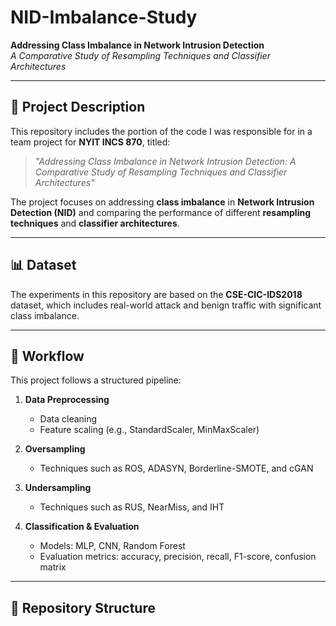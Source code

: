 # NID-Imbalance-Study

**Addressing Class Imbalance in Network Intrusion Detection**  
*A Comparative Study of Resampling Techniques and Classifier Architectures*

---

## 📘 Project Description

This repository includes the portion of the code I was responsible for in a team project for **NYIT INCS 870**, titled:

> *"Addressing Class Imbalance in Network Intrusion Detection: A Comparative Study of Resampling Techniques and Classifier Architectures"*

The project focuses on addressing **class imbalance** in **Network Intrusion Detection (NID)** and comparing the performance of different **resampling techniques** and **classifier architectures**.

---

## 📊 Dataset

The experiments in this repository are based on the **CSE-CIC-IDS2018** dataset, which includes real-world attack and benign traffic with significant class imbalance.

---

## 🔁 Workflow

This project follows a structured pipeline:

1. **Data Preprocessing**
   - Data cleaning
   - Feature scaling (e.g., StandardScaler, MinMaxScaler)

2. **Oversampling**
   - Techniques such as ROS, ADASYN, Borderline-SMOTE, and cGAN

3. **Undersampling**
   - Techniques such as RUS, NearMiss, and IHT

4. **Classification & Evaluation**
   - Models: MLP, CNN, Random Forest
   - Evaluation metrics: accuracy, precision, recall, F1-score, confusion matrix

---

## 📂 Repository Structure

